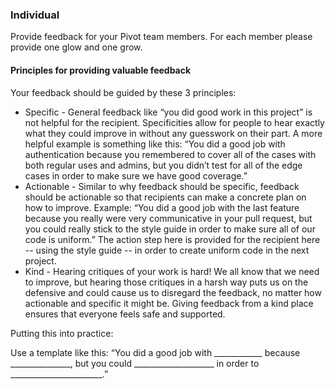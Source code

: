 ### Individual

Provide feedback for your Pivot team members. For each member please provide one glow and one grow.

#### Principles for providing valuable feedback

Your feedback should be guided by these 3 principles:

* Specific - General feedback like “you did good work in this project” is not helpful for the recipient. Specificities allow for people to hear exactly what they could improve in without any guesswork on their part. A more helpful example is something like this: “You did a good job with authentication because you remembered to cover all of the cases with both regular uses and admins, but you didn’t test for all of the edge cases in order to make sure we have good coverage.”
* Actionable - Similar to why feedback should be specific, feedback should be actionable so that recipients can make a concrete plan on how to improve. Example: “You did a good job with the last feature because you really were very communicative in your pull request, but you could really stick to the style guide in order to make sure all of our code is uniform.” The action step here is provided for the recipient here -- using the style guide -- in order to create uniform code in the next project.
* Kind - Hearing critiques of your work is hard! We all know that we need to improve, but hearing those critiques in a harsh way puts us on the defensive and could cause us to disregard the feedback, no matter how actionable and specific it might be. Giving feedback from a kind place ensures that everyone feels safe and supported.

Putting this into practice:

Use a template like this: “You did a good job with ____________ because _______________, but you could ____________________ in order to _______________________.”

